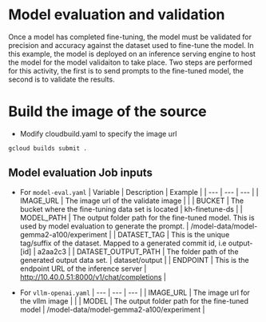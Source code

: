 # Model evaluation and validation

Once a model has completed fine-tuning, the model must be validated for precision and accuracy
against the dataset used to fine-tune the model. In this example, the model is deployed on an 
inference serving engine to host the model for the model validaiton to take place.  Two steps are performed
for this activity, the first is to send prompts to the fine-tuned model, the second is to validate the results.

# Build the image of the source
- Modify cloudbuild.yaml to specify the image url
```
gcloud builds submit .
```

## Model evaluation Job inputs
- For `model-eval.yaml`
| Variable | Description | Example |
| --- | --- | --- |
| IMAGE_URL | The image url of the validate image | |
| BUCKET | The bucket where the fine-tuning data set is located | kh-finetune-ds | 
| MODEL_PATH | The output folder path for the fine-tuned model.  This is used by model evaluation to generate the prompt. | /model-data/model-gemma2-a100/experiment |
| DATASET_TAG | This is the unique tag/suffix of the dataset. Mapped to a generated commit id, i.e output-[id] | a2aa2c3 | 
| DATASET_OUTPUT_PATH | The folder path of the generated output data set. | dataset/output |
| ENDPOINT | This is the endpoint URL of the inference server | http://10.40.0.51:8000/v1/chat/completions | 

- For `vllm-openai.yaml`
| --- | --- | --- |
| IMAGE_URL | The image url for the vllm image | |
| MODEL | The output folder path for the fine-tuned model | /model-data/model-gemma2-a100/experiment |
